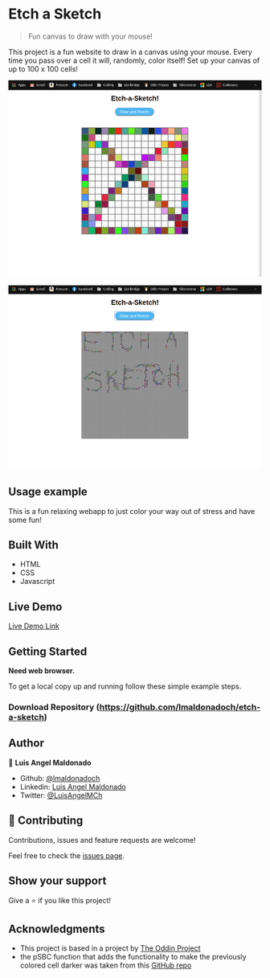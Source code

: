 # Etch a Sketch

> Fun canvas to draw with your mouse!

This project is a fun website to draw in a canvas using your mouse. Every time you pass over a cell it will, randomly, color itself! Set up your canvas of up to 100 x 100 cells!

![screenshot](images/screenshot.png)

![screenshot](images/screenshot1.png)

## Usage example

This is a fun relaxing webapp to just color your way out of stress and have some fun!

## Built With

- HTML
- CSS
- Javascript

## Live Demo

[Live Demo Link](https://rawcdn.githack.com/lmaldonadoch/etch-a-sketch/0a4ea2a878962f780bec829049f179c54578512b/index.html)

## Getting Started

**Need web browser.**

To get a local copy up and running follow these simple example steps.

### Download Repository (https://github.com/lmaldonadoch/etch-a-sketch)

## Author

👤 **Luis Angel Maldonado**

- Github: [@lmaldonadoch](https://github.com/lmaldonadoch)
- Linkedin: [Luis Angel Maldonado](https://www.linkedin.com/in/luis-angel-maldonado-5b503a1a3/)
- Twitter: [@LuisAngelMCh](https://twitter.com/LuisAngelMCh)

## 🤝 Contributing

Contributions, issues and feature requests are welcome!

Feel free to check the [issues page](https://github.com/lmaldonadoch/pomodoro-clock/issues).

## Show your support

Give a ⭐️ if you like this project!

## Acknowledgments

- This project is based in a project by [The Oddin Project](https://www.theodinproject.com)
- the pSBC function that adds the functionality to make the previously colored cell darker was taken from this [GitHub repo](https://github.com/santimc/Etch-a-Sketch/blob/master/style.css)
